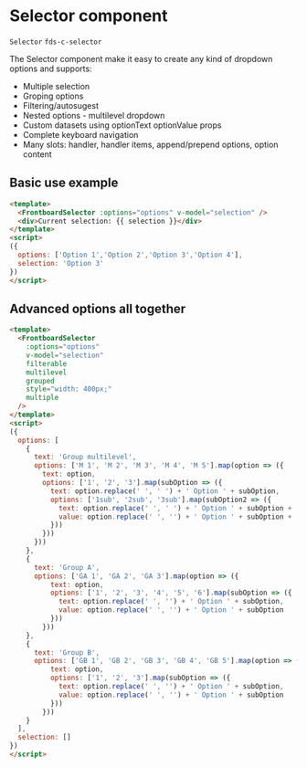# Selector component

`Selector` `fds-c-selector`

The Selector component make it easy to create any kind of dropdown options and supports:

* Multiple selection
* Groping options
* Filtering/autosugest
* Nested options - multilevel dropdown
* Custom datasets using optionText optionValue props
* Complete keyboard navigation
* Many slots: handler, handler items, append/prepend options, option content

## Basic use example

```html
<template>
  <FrontboardSelector :options="options" v-model="selection" />
  <div>Current selection: {{ selection }}</div>
</template>
<script>
({
  options: ['Option 1','Option 2','Option 3','Option 4'],
  selection: 'Option 3'
})
</script>
```

## Advanced options all together

```html
<template>
  <FrontboardSelector
    :options="options"
    v-model="selection"
    filterable
    multilevel
    grouped
    style="width: 400px;"
    multiple
  />
</template>
<script>
({
  options: [
    {
      text: 'Group multilevel',
      options: ['M 1', 'M 2', 'M 3', 'M 4', 'M 5'].map(option => ({
        text: option,
        options: ['1', '2', '3'].map(subOption => ({
          text: option.replace(' ', ' ') + ' Option ' + subOption,
          options: ['1sub', '2sub', '3sub'].map(subOption2 => ({
            text: option.replace(' ', ' ') + ' Option ' + subOption + ' ' + subOption2,
            value: option.replace(' ', '') + ' Option ' + subOption + ' ' + subOption2
          }))
        }))
      }))
    },
    {
      text: 'Group A',
      options: ['GA 1', 'GA 2', 'GA 3'].map(option => ({
          text: option,
          options: ['1', '2', '3', '4', '5', '6'].map(subOption => ({
            text: option.replace(' ', '') + ' Option ' + subOption,
            value: option.replace(' ', '') + ' Option ' + subOption
          }))
        }))
    },
    {
      text: 'Group B',
      options: ['GB 1', 'GB 2', 'GB 3', 'GB 4', 'GB 5'].map(option => ({
          text: option,
          options: ['1', '2', '3'].map(subOption => ({
            text: option.replace(' ', '') + ' Option ' + subOption,
            value: option.replace(' ', '') + ' Option ' + subOption
          }))
        }))
    }
  ],
  selection: []
})
</script>
```